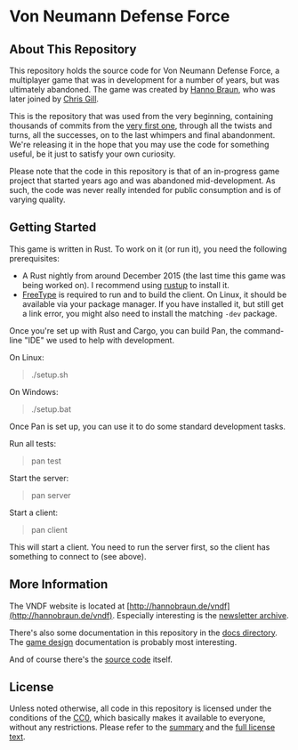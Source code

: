 # Von Neumann Defense Force

## About This Repository

This repository holds the source code for Von Neumann Defense Force, a multiplayer game that was in development for a number of years, but was ultimately abandoned. The game was created by [Hanno Braun](https://github.com/hannobraun), who was later joined by [Chris Gill](https://github.com/viperscape).

This is the repository that was used from the very beginning, containing thousands of commits from the [very first one](https://github.com/hannobraun/vndf/commit/aeb419ea66cf03a783bdd18b4ef4b6ce6980f9a8), through all the twists and turns, all the successes, on to the last whimpers and final abandonment. We're releasing it in the hope that you may use the code for something useful, be it just to satisfy your own curiosity.

Please note that the code in this repository is that of an in-progress game project that started years ago and was abandoned mid-development. As such, the code was never really intended for public consumption and is of varying quality.


## Getting Started

This game is written in Rust. To work on it (or run it), you need the following prerequisites:
- A Rust nightly from around December 2015 (the last time this game was being worked on). I recommend using [rustup](http://rustup.rs) to install it.
- [FreeType](http://www.freetype.org/) is required to run and to build the
  client. On Linux, it should be available via your package manager. If you have
  installed it, but still get a link error, you might also need to install the
  matching `-dev` package.

Once you're set up with Rust and Cargo, you can build Pan, the command-line "IDE" we used to help with development.

On Linux:

> ./setup.sh

On Windows:

> ./setup.bat

Once Pan is set up, you can use it to do some standard development tasks.

Run all tests:

> pan test

Start the server:

> pan server

Start a client:

> pan client

This will start a client. You need to run the server first, so the client has something to connect to (see above).


## More Information

The VNDF website is located at [http://hannobraun.de/vndf](http://hannobraun.de/vndf). Especially interesting is the [newsletter archive](http://hannobraun.de/vndf/news/).

There's also some documentation in this repository in the [docs directory](https://github.com/hannobraun/vndf/tree/master/docs). The [game design](https://github.com/hannobraun/vndf/blob/master/docs/game-design/start-here.md) documentation is probably most interesting.

And of course there's the [source code](https://github.com/hannobraun/vndf/tree/master/source/rust/vndf) itself.


## License

Unless noted otherwise, all code in this repository is licensed under the conditions of the [CC0](https://creativecommons.org/publicdomain/zero/1.0/), which basically makes it available to everyone, without any restrictions. Please refer to the [summary](https://creativecommons.org/publicdomain/zero/1.0/) and the [full license text](https://creativecommons.org/publicdomain/zero/1.0/legalcode).
